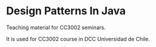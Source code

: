 # Design Patterns In Java

Teaching material for CC3002 seminars.

It is used for CC3002 course in DCC Universidad de Chile.